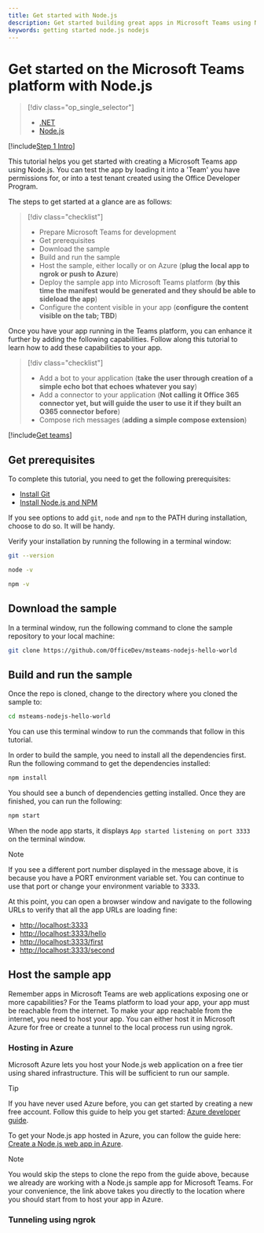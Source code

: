 ```yaml
---
title: Get started with Node.js
description: Get started building great apps in Microsoft Teams using Node.js
keywords: getting started node.js nodejs
---
```

# Get started on the Microsoft Teams platform with Node.js

> [!div class="op_single_selector"]
> - [.NET](~/get-started/get-started-dotnet)
> - [Node.js](~/get-started/get-started-nodejs)

[!include[Step 1 Intro](~/includes/get-started/step1-intro.md)]

This tutorial helps you get started with creating a Microsoft Teams app using Node.js. You can test the app by loading it into a 'Team' you have permissions for, or into a test tenant created using the Office Developer Program.

The steps to get started at a glance are as follows:

> [!div class="checklist"]
> * Prepare Microsoft Teams for development
> * Get prerequisites
> * Download the sample
> * Build and run the sample
> * Host the sample, either locally or on Azure (**plug the local app to ngrok or push to Azure**)
> * Deploy the sample app into Microsoft Teams platform (**by this time the manifest would be generated and they should be able to sideload the app**)
> * Configure the content visible in your app (**configure the content visible on the tab; TBD**)

Once you have your app running in the Teams platform, you can enhance it further by adding the following capabilities. Follow along this tutorial to learn how to add these capabilities to your app.

> [!div class="checklist"]
> * Add a bot to your application (**take the user through creation of a simple echo bot that echoes whatever you say**)
> * Add a connector to your application (**Not calling it Office 365 connector yet, but will guide the user to use it if they built an O365 connector before**)
> * Compose rich messages (**adding a simple compose extension**)

[!include[Get teams](~/includes/get-started/step1-prepare-for-dev.md)]

## Get prerequisites

To complete this tutorial, you need to get the following prerequisites:

* [Install Git](https://git-scm.com/downloads)
* [Install Node.js and NPM](https://nodejs.org/)

If you see options to add `git`, `node` and `npm` to the PATH during installation, choose to do so. It will be handy.

Verify your installation by running the following in a terminal window:

```bash
git --version
```

```bash
node -v
```

```bash
npm -v
```

## Download the sample

In a terminal window, run the following command to clone the sample repository to your local machine:

```bash
git clone https://github.com/OfficeDev/msteams-nodejs-hello-world
```

## Build and run the sample

Once the repo is cloned, change to the directory where you cloned the sample to:

```bash
cd msteams-nodejs-hello-world
```

You can use this terminal window to run the commands that follow in this tutorial.

In order to build the sample, you need to install all the dependencies first. Run the following command to get the dependencies installed:

```bash
npm install
```

You should see a bunch of dependencies getting installed. Once they are finished, you can run the following:

```bash
npm start
```

When the node app starts, it displays `App started listening on port 3333` on the terminal window.

> [!NOTE]
> If you see a different port number displayed in the message above, it is because you have a PORT environment variable set. You can continue to use that port or
> change your environment variable to 3333.

At this point, you can open a browser window and navigate to the following URLs to verify that all the app URLs are loading fine:

* [http://localhost:3333](http://localhost:3333)
* [http://localhost:3333/hello](http://localhost:3333/hello)
* [http://localhost:3333/first](http://localhost:3333/first)
* [http://localhost:3333/second](http://localhost:3333/second)

## Host the sample app

Remember apps in Microsoft Teams are web applications exposing one or more capabilities? For the Teams platform to load your app, your app must be reachable from the internet. To make your app reachable from the internet, you need to host your app. You can either host it in Microsoft Azure for free or create a tunnel to the local process run using ngrok.

### Hosting in Azure

Microsoft Azure lets you host your Node.js web application on a free tier using shared infrastructure. This will be sufficient to run our sample.

> [!TIP]
> If you have never used Azure before, you can get started by creating a new free account.
> Follow this guide to help you get started: [Azure developer guide](https://docs.microsoft.com/en-us/azure/guides/developer/azure-developer-guide?toc=/microsoftteams/platform/toc.json&bc=/microsoftteams/platform/breadcrumb/toc.json#understanding-accounts-subscriptions-and-billing).

To get your Node.js app hosted in Azure, you can follow the guide here: [Create a Node.js web app in Azure](/azure/app-service/app-service-web-get-started-nodejs?toc=/microsoftteams/platform/toc.json&bc=/microsoftteams/platform/breadcrumb/toc.json#launch-azure-cloud-shell).

> [!NOTE]
> You would skip the steps to clone the repo from the guide above, because we already are working with a Node.js sample app for Microsoft Teams.
> For your convenience, the link above takes you directly to the location where you should start from to host your app in Azure.

### Tunneling using ngrok

<!--
> [!div class="nextstepaction"]
> [Move to the next step](get-started-step2)
-->